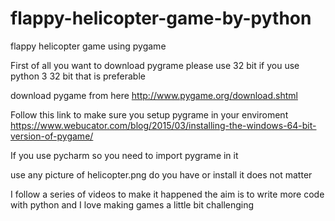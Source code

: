 # flappy-helicopter-game-by-python
flappy helicopter game using pygame

First of all you want to download pygrame please use 32 bit 
if you use python 3 32 bit that is preferable 

download pygame from here 
http://www.pygame.org/download.shtml

Follow this link to make sure you setup pygrame in your enviroment 
https://www.webucator.com/blog/2015/03/installing-the-windows-64-bit-version-of-pygame/

If you use pycharm so you need to import pygrame in it 

use any picture of helicopter.png do you have or install it does not matter 

I follow a series of videos to make it happened the aim is to write more code with python and I love making games a little bit challenging  
